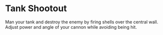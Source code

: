 # Tank Shootout

Man your tank and destroy the enemy by firing shells over the central wall. 
Adjust power and angle of your cannon while avoiding being hit. 
